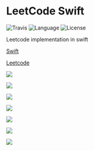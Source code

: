 # LeetCode Swift

![Travis](https://img.shields.io/travis/rust-lang/rust.svg)
![Language](https://img.shields.io/badge/language-swift%202.2-orange.svg)
![License](https://img.shields.io/badge/license-MIT-blue.svg)

Leetcode implementation in swift

[Swift](https://developer.apple.com/library/prerelease/ios/documentation/Swift/Conceptual/Swift_Programming_Language/GuidedTour.html "Swift")

[Leetcode](https://leetcode.com/ "Leetcode")

![](https://img.shields.io/badge/[001]-040%20ms-brightgreen.svg)

![](https://img.shields.io/badge/[002]-620%20ms-yellow.svg)

![](https://img.shields.io/badge/[003]-052%20ms-yellow.svg)

![](https://img.shields.io/badge/[004]-264%20ms-red.svg)

![](https://img.shields.io/badge/[005]-152%20ms-yellow.svg)

![](https://img.shields.io/badge/[005]-152%20ms-yellow.svg)

![](https://img.shields.io/badge/[006]-212%20ms-brightgreen.svg)
